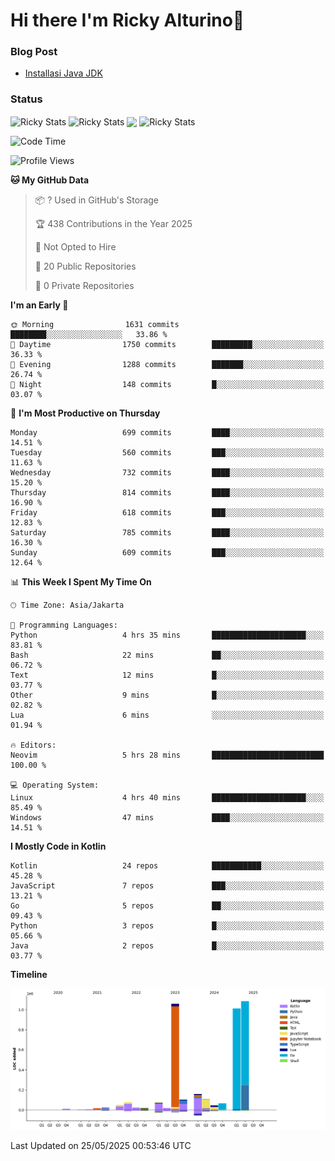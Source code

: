 # Hi there I'm Ricky Alturino👋

### Blog Post

<!-- BLOG-POST-LIST:START -->

- [Installasi Java JDK](https://onirutla.medium.com/installasi-java-jdk-ec701beeb5cb?source=rss-d9d81c918cc9------2)
<!-- BLOG-POST-LIST:END -->

### Status

<img align="center" alt="Ricky Stats" src="https://github-readme-stats.vercel.app/api?username=Alturino&theme=dark&show_icons=true&hide_border=false" />
<img align="center" alt="Ricky Stats" src="https://github-readme-stats.vercel.app/api/top-langs/?username=Alturino&theme=dark&show_icons=true&layout=compact"/>
<img align="center" width="640px" src="https://github-readme-stats.vercel.app/api/wakatime?username=Alturino&layout=compact&hide_border=true&theme=dark">
<img align="center" alt="Ricky Stats" src="https://leetcard.jacoblin.cool/alturino?border=0&radius=20&ext=activity"/>

<!--START_SECTION:waka-->
![Code Time](http://img.shields.io/badge/Code%20Time-1%2C223%20hrs%2045%20mins-blue)

![Profile Views](http://img.shields.io/badge/Profile%20Views-0-blue)

**🐱 My GitHub Data** 

> 📦 ? Used in GitHub's Storage 
 > 
> 🏆 438 Contributions in the Year 2025
 > 
> 🚫 Not Opted to Hire
 > 
> 📜 20 Public Repositories 
 > 
> 🔑 0 Private Repositories 
 > 
**I'm an Early 🐤** 

```text
🌞 Morning                1631 commits        ████████░░░░░░░░░░░░░░░░░   33.86 % 
🌆 Daytime                1750 commits        █████████░░░░░░░░░░░░░░░░   36.33 % 
🌃 Evening                1288 commits        ███████░░░░░░░░░░░░░░░░░░   26.74 % 
🌙 Night                  148 commits         █░░░░░░░░░░░░░░░░░░░░░░░░   03.07 % 
```
📅 **I'm Most Productive on Thursday** 

```text
Monday                   699 commits         ████░░░░░░░░░░░░░░░░░░░░░   14.51 % 
Tuesday                  560 commits         ███░░░░░░░░░░░░░░░░░░░░░░   11.63 % 
Wednesday                732 commits         ████░░░░░░░░░░░░░░░░░░░░░   15.20 % 
Thursday                 814 commits         ████░░░░░░░░░░░░░░░░░░░░░   16.90 % 
Friday                   618 commits         ███░░░░░░░░░░░░░░░░░░░░░░   12.83 % 
Saturday                 785 commits         ████░░░░░░░░░░░░░░░░░░░░░   16.30 % 
Sunday                   609 commits         ███░░░░░░░░░░░░░░░░░░░░░░   12.64 % 
```


📊 **This Week I Spent My Time On** 

```text
🕑︎ Time Zone: Asia/Jakarta

💬 Programming Languages: 
Python                   4 hrs 35 mins       █████████████████████░░░░   83.81 % 
Bash                     22 mins             ██░░░░░░░░░░░░░░░░░░░░░░░   06.72 % 
Text                     12 mins             █░░░░░░░░░░░░░░░░░░░░░░░░   03.77 % 
Other                    9 mins              █░░░░░░░░░░░░░░░░░░░░░░░░   02.82 % 
Lua                      6 mins              ░░░░░░░░░░░░░░░░░░░░░░░░░   01.94 % 

🔥 Editors: 
Neovim                   5 hrs 28 mins       █████████████████████████   100.00 % 

💻 Operating System: 
Linux                    4 hrs 40 mins       █████████████████████░░░░   85.49 % 
Windows                  47 mins             ████░░░░░░░░░░░░░░░░░░░░░   14.51 % 
```

**I Mostly Code in Kotlin** 

```text
Kotlin                   24 repos            ███████████░░░░░░░░░░░░░░   45.28 % 
JavaScript               7 repos             ███░░░░░░░░░░░░░░░░░░░░░░   13.21 % 
Go                       5 repos             ██░░░░░░░░░░░░░░░░░░░░░░░   09.43 % 
Python                   3 repos             █░░░░░░░░░░░░░░░░░░░░░░░░   05.66 % 
Java                     2 repos             █░░░░░░░░░░░░░░░░░░░░░░░░   03.77 % 
```



**Timeline**

![Lines of Code chart](https://raw.githubusercontent.com/Alturino/Alturino/main/assets/bar_graph.png)


 Last Updated on 25/05/2025 00:53:46 UTC
<!--END_SECTION:waka-->
